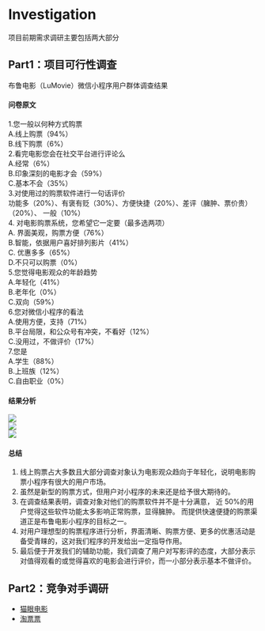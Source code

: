 # Investigation
项目前期需求调研主要包括两大部分

## Part1：项目可行性调查
布鲁电影（LuMovie）微信小程序用户群体调查结果

#### 问卷原文
1.您一般以何种方式购票  
A.线上购票（94%）  
B.线下购票（6%）  
2.看完电影您会在社交平台进行评论么  
A.经常（6%）  
B.印象深刻的电影才会（59%）  
C.基本不会（35%）  
3.对使用过的购票软件进行一句话评价  
功能多（20%）、有褒有贬（30%）、方便快捷（20%）、差评（臃肿、票价贵） （20%）、 一般（10%）  
4. 对电影购票系统，您希望它一定要（最多选两项）  
A. 界面美观，购票方便（76%）  
B.智能，依据用户喜好排列影片（41%）  
C. 优惠多多（65%）  
D.不只可以购票（0%）  
5.您觉得电影观众的年龄趋势  
A.年轻化（41%）  
B.老年化（0%）  
C.双向（59%）  
6.您对微信小程序的看法  
A.使用方便，支持（71%）  
B.平台局限，和公众号有冲突，不看好（12%）  
C.没用过，不做评价（17%）  
7.您是  
A.学生（88%）  
B.上班族（12%）  
C.自由职业（0%） 
#### 结果分析
![](https://github.com/BuluMovie/Dashboard/blob/master/doc/images/%E5%AF%B9%E4%BD%BF%E7%94%A8%E8%BF%87%E7%9A%84%E8%B4%AD%E7%A5%A8%E8%BD%AF%E4%BB%B6%E8%BF%9B%E8%A1%8C%E8%AF%84%E4%BB%B7.png?raw=true)  
![](https://github.com/BuluMovie/Dashboard/blob/master/doc/images/%E5%AF%B9%E5%9C%A8%E7%BA%BF%E8%B4%AD%E7%A5%A8%E7%B3%BB%E7%BB%9F%E7%9A%84%E6%9C%9F%E5%BE%85.png?raw=true)  
![](https://github.com/BuluMovie/Dashboard/blob/master/doc/images/%E5%AF%B9%E5%BE%AE%E4%BF%A1%E5%B0%8F%E7%A8%8B%E5%BA%8F%E7%9A%84%E7%9C%8B%E6%B3%95.png?raw=true)

#### 总结
1. 线上购票占大多数且大部分调查对象认为电影观众趋向于年轻化，说明电影购票小程序有很大的用户市场。  
2. 虽然是新型的购票方式，但用户对小程序的未来还是给予很大期待的。  
3. 在调查结果表明，调查对象对他们的购票软件并不是十分满意， 近 50%的用户觉得这些软件功能太多影响正常购票，显得臃肿。
而提供快速便捷的购票渠道正是布鲁电影小程序的目标之一。  
4. 对用户理想型的购票程序进行分析，界面清晰、购票方便、更多的优惠活动是备受青睐的，这对我们程序的开发给出一定指导作用。  
5. 最后便于开发我们的辅助功能，我们调查了用户对写影评的态度，大部分表示对值得观看的或觉得喜欢的电影会进行评价，而一小部分表示基本不做评价。


## Part2：竞争对手调研
- [猫眼电影](https://brumovie.github.io/Dashboard/doc/maoyan)
- [淘票票](https://brumovie.github.io/Dashboard/doc/taopiaopiao)